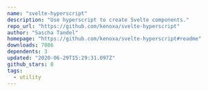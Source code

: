 ```yaml
---
name: "svelte-hyperscript"
description: "Use hyperscript to create Svelte components."
repo_url: "https://github.com/kenoxa/svelte-hyperscript"
author: "Sascha Tandel"
homepage: "https://github.com/kenoxa/svelte-hyperscript#readme"
downloads: 7086
dependents: 3
updated: "2020-06-29T15:29:31.097Z"
github_stars: 8
tags: 
  - utility
---
```

